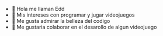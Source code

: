 - 👋 Hola me llaman Edd
- 👀 Mis intereses con programar y jugar videojuegos
- 🌱 Me gusta admirar la belleza del codigo
- 💞️ Me gustaria colaborar en el desarollo de algun videojuego


<!---
gamerEdd/gamerEdd is a ✨ special ✨ repository because its `README.md` (this file) appears on your GitHub profile.
You can click the Preview link to take a look at your changes.
--->
